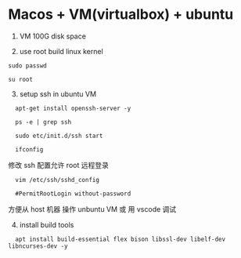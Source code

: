 # Macos + VM(virtualbox) + ubuntu

1. VM 100G disk space

2. use root build linux kernel

```
sudo passwd

su root

```

3. setup ssh in ubuntu VM

```
  apt-get install openssh-server -y

  ps -e | grep ssh

  sudo etc/init.d/ssh start

  ifconfig
```

修改 ssh 配置允许 root 远程登录

```
  vim /etc/ssh/sshd_config

  #PermitRootLogin without-password
```

方便从 host 机器 操作 unbuntu VM 或 用 vscode 调试

4. install build tools

```
  apt install build-essential flex bison libssl-dev libelf-dev libncurses-dev -y
```
